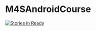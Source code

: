 # M4SAndroidCourse
[![Stories in Ready](https://badge.waffle.io/InesLyne/M4SAndroidCourse.png?label=ready&title=Ready)](http://waffle.io/InesLyne/M4SAndroidCourse)


